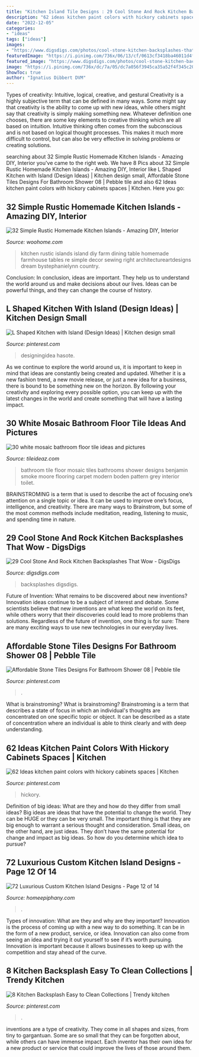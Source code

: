 ```yaml
---
title: "Kitchen Island Tile Designs : 29 Cool Stone And Rock Kitchen Backsplashes That Wow"
description: "62 ideas kitchen paint colors with hickory cabinets spaces"
date: "2022-12-05"
categories:
- "ideas"
tags: ["ideas"]
images:
- "https://www.digsdigs.com/photos/cool-stone-kitchen-backsplashes-that-wow-7.jpg"
featuredImage: "https://i.pinimg.com/736x/06/13/cf/0613cf3418ba46011d4f674ef148645d.jpg"
featured_image: "https://www.digsdigs.com/photos/cool-stone-kitchen-backsplashes-that-wow-7.jpg"
image: "https://i.pinimg.com/736x/dc/7a/05/dc7a056f3945ca35a52f4f345c20566e.jpg"
ShowToc: true
author: "Ignatius Dibbert DVM"
---
```



Types of creativity: Intuitive, logical, creative, and gestural
Creativity is a highly subjective term that can be defined in many ways. Some might say that creativity is the ability to come up with new ideas, while others might say that creativity is simply making something new. Whatever definition one chooses, there are some key elements to creative thinking which are all based on intuition. Intuitive thinking often comes from the subconscious and is not based on logical thought processes. This makes it much more difficult to control, but can also be very effective in solving problems or creating solutions.

	

		
searching about 32 Simple Rustic Homemade Kitchen Islands - Amazing DIY, Interior you've came to the right web. We have 8 Pics about 32 Simple Rustic Homemade Kitchen Islands - Amazing DIY, Interior like L Shaped Kitchen with Island (Design Ideas) | Kitchen design small, Affordable Stone Tiles Designs For Bathroom Shower 08 | Pebble tile and also 62 Ideas kitchen paint colors with hickory cabinets spaces | Kitchen. Here you go:
		
    
## 32 Simple Rustic Homemade Kitchen Islands - Amazing DIY, Interior

<img loading=lazy src="http://www.woohome.com/wp-content/uploads/2014/04/Rustic-Homemade-Kitchen-Islands-30.jpg" onerror="this.onerror=null;this.src='https://tse3.mm.bing.net/th?id=OIP.nGV5WsP3C_HMO2twqB_BTAHaJ3&amp;pid=15.1';" alt="32 Simple Rustic Homemade Kitchen Islands - Amazing DIY, Interior">

_Source: woohome.com_

>kitchen rustic islands island diy farm dining table homemade farmhouse tables re simple decor sewing right architectureartdesigns dream bystephanielynn country. 

	

Conclusion:
In conclusion, ideas are important. They help us to understand the world around us and make decisions about our lives. Ideas can be powerful things, and they can change the course of history.

    
## L Shaped Kitchen With Island (Design Ideas) | Kitchen Design Small

<img loading=lazy src="https://i.pinimg.com/736x/dc/7a/05/dc7a056f3945ca35a52f4f345c20566e.jpg" onerror="this.onerror=null;this.src='https://tse1.mm.bing.net/th?id=OIP.oOqqZwcufukSK6oHhrLIrgHaFV&amp;pid=15.1';" alt="L Shaped Kitchen with Island (Design Ideas) | Kitchen design small">

_Source: pinterest.com_

>designingidea hasote. 

	

As we continue to explore the world around us, it is important to keep in mind that ideas are constantly being created and updated. Whether it is a new fashion trend, a new movie release, or just a new idea for a business, there is bound to be something new on the horizon. By following your creativity and exploring every possible option, you can keep up with the latest changes in the world and create something that will have a lasting impact.

    
## 30 White Mosaic Bathroom Floor Tile Ideas And Pictures

<img loading=lazy src="http://www.tileideaz.com/wp-content/uploads/2015/01/white_mosaic_bathroom_floor_tile_18.jpg" onerror="this.onerror=null;this.src='https://tse3.mm.bing.net/th?id=OIP.9a0ABDWT9Z7oeklz21aQYQHaKQ&amp;pid=15.1';" alt="30 white mosaic bathroom floor tile ideas and pictures">

_Source: tileideaz.com_

>bathroom tile floor mosaic tiles bathrooms shower designs benjamin smoke moore flooring carpet modern boden pattern grey interior toilet. 

	

BRAINSTROMING is a term that is used to describe the act of focusing one’s attention on a single topic or idea. It can be used to improve one’s focus, intelligence, and creativity. There are many ways to Brainstrom, but some of the most common methods include meditation, reading, listening to music, and spending time in nature.

    
## 29 Cool Stone And Rock Kitchen Backsplashes That Wow - DigsDigs

<img loading=lazy src="https://www.digsdigs.com/photos/cool-stone-kitchen-backsplashes-that-wow-7.jpg" onerror="this.onerror=null;this.src='https://tse1.mm.bing.net/th?id=OIP.T769rk4dpX3Jxm8a-LQQzgHaJ4&amp;pid=15.1';" alt="29 Cool Stone And Rock Kitchen Backsplashes That Wow - DigsDigs">

_Source: digsdigs.com_

>backsplashes digsdigs. 

	

Future of Invention: What remains to be discovered about new inventions?
Innovation ideas continue to be a subject of interest and debate. Some scientists believe that new inventions are what keep the world on its feet, while others worry that their discoveries could lead to more problems than solutions. Regardless of the future of invention, one thing is for sure: There are many exciting ways to use new technologies in our everyday lives.

    
## Affordable Stone Tiles Designs For Bathroom Shower 08 | Pebble Tile

<img loading=lazy src="https://i.pinimg.com/736x/06/13/cf/0613cf3418ba46011d4f674ef148645d.jpg" onerror="this.onerror=null;this.src='https://tse2.mm.bing.net/th?id=OIP.nTGK6rrxbpMxnGbjKYGEaQHaJ3&amp;pid=15.1';" alt="Affordable Stone Tiles Designs For Bathroom Shower 08 | Pebble tile">

_Source: pinterest.com_

>. 

	

What is brainstroming?
What is brainstroming? Brainstroming is a term that describes a state of focus in which an individual's thoughts are concentrated on one specific topic or object. It can be described as a state of concentration where an individual is able to think clearly and with deep understanding.

    
## 62 Ideas Kitchen Paint Colors With Hickory Cabinets Spaces | Kitchen

<img loading=lazy src="https://i.pinimg.com/736x/3a/84/c2/3a84c26b7f20508a8553e3551a8d0a45.jpg" onerror="this.onerror=null;this.src='https://tse4.mm.bing.net/th?id=OIP.1LqP8Y6W9P2BaQU-PWRQ1QAAAA&amp;pid=15.1';" alt="62 Ideas kitchen paint colors with hickory cabinets spaces | Kitchen">

_Source: pinterest.com_

>hickory. 

	

Definition of big ideas: What are they and how do they differ from small ideas?
Big ideas are ideas that have the potential to change the world. They can be HUGE or they can be very small. The important thing is that they are big enough to warrant a serious thought and consideration. Small ideas, on the other hand, are just ideas. They don’t have the same potential for change and impact as big ideas. So how do you determine which idea to pursue?

    
## 72 Luxurious Custom Kitchen Island Designs - Page 12 Of 14

<img loading=lazy src="https://homeepiphany.com/wp-content/uploads/2015/09/72-Luxurious-Custom-Kitchen-Island-Designs-59-681x1024.jpg" onerror="this.onerror=null;this.src='https://tse3.mm.bing.net/th?id=OIP.s3UFKmojRXTkWzeBHP2QJgHaLI&amp;pid=15.1';" alt="72 Luxurious Custom Kitchen Island Designs - Page 12 of 14">

_Source: homeepiphany.com_

>. 

	

Types of innovation: What are they and why are they important?
Innovation is the process of coming up with a new way to do something. It can be in the form of a new product, service, or idea. Innovation can also come from seeing an idea and trying it out yourself to see if it’s worth pursuing. Innovation is important because it allows businesses to keep up with the competition and stay ahead of the curve.

    
## 8 Kitchen Backsplash Easy To Clean Collections | Trendy Kitchen

<img loading=lazy src="https://i.pinimg.com/736x/52/05/22/520522efe8d91a09a3343dac3cc3f91b.jpg" onerror="this.onerror=null;this.src='https://tse2.mm.bing.net/th?id=OIP.Jmmj_n-7546iB4iUUZROKQHaJ3&amp;pid=15.1';" alt="8 Kitchen Backsplash Easy to Clean Collections | Trendy kitchen">

_Source: pinterest.com_

>. 

	

inventions are a type of creativity. They come in all shapes and sizes, from tiny to gargantuan. Some are so small that they can be forgotten about, while others can have immense impact. Each inventor has their own idea for a new product or service that could improve the lives of those around them.

